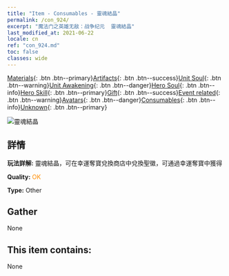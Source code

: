 ```yaml
---
title: "Item - Consumables - 靈魂結晶"
permalink: /con_924/
excerpt: "魔法门之英雄无敌：战争纪元  靈魂結晶"
last_modified_at: 2021-06-22
locale: cn
ref: "con_924.md"
toc: false
classes: wide
---
```

 [Materials](/ItemsCN/){: .btn .btn--primary}[Artifacts](/ItemsCN/Artifacts/){: .btn .btn--success}[Unit Soul](/ItemsCN/UnitSoul/){: .btn .btn--warning}[Unit Awakening](/ItemsCN/UnitAwakening/){: .btn .btn--danger}[Hero Soul](/ItemsCN/HeroSoul/){: .btn .btn--info}[Hero Skill](/ItemsCN/HeroSkill/){: .btn .btn--primary}[Gift](/ItemsCN/Gift/){: .btn .btn--success}[Event related](/ItemsCN/Events/){: .btn .btn--warning}[Avatars](/ItemsCN/Avatars/){: .btn .btn--danger}[Consumables](/ItemsCN/Consumables/){: .btn .btn--info}[Unknown](/ItemsCN/Unknown/){: .btn .btn--primary}

 ![靈魂結晶](/images/t/i_40012.png)

## 詳情
 **玩法詳解:** 靈魂結晶，可在幸運奪寶兌換商店中兌換聖徽，可通過幸運奪寶中獲得

 **Quality:** <span style="color: #FF8C00">OK</span>

 **Type:** Other

## Gather

  None

## This item contains:

  None


